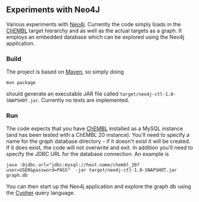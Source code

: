 ## Experiments with Neo4J

Various experiments with [Neo4j](http://neo4j.com/). Currently the code simply loads in the [ChEMBL](https://www.ebi.ac.uk/chembl/)
target hierarchy and as well as the actual targets as a graph. It employs an embedded database which can be explored using the
Neo4j application.

### Build

The project is based on [Maven](https://maven.apache.org/), so simply doing
```
mvn package
```
should generate an executable JAR file called `target/neo4j-ctl-1.0-SNAPSHOT.jar`. Currently no tests are implemented.

### Run

The code expects that you have [ChEMBL](https://www.ebi.ac.uk/chembl/) installed as a MySQL instance (and has been tested
with a ChEMBL 20 instance). You'll need to specify
a name for the graph database directory - if it doesn't exist it will be created. If it does exist, the code will not
overwrite and exit. In addition you'll need to specify the JDBC URL for the database connection. An example is
```
java -Djdbc.url="jdbc:mysql://host.name/chembl_20?user=USER&password=PASS"  -jar target/neo4j-ctl-1.0-SNAPSHOT.jar graph.db
```

You can then start up the Neo4j application and explore the graph db using the [Cypher](http://neo4j.com/developer/cypher-query-language/)
query language.